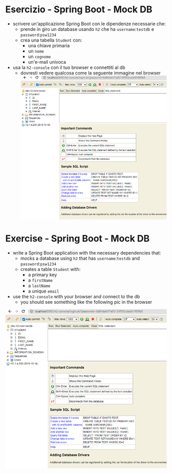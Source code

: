 # Esercizio - Spring Boot - Mock DB
* scrivere un'applicazione Spring Boot con le dipendenze necessarie che:
  * prende in giro un database usando `h2` che ha `username`:`testdb` e `password`:`psw1234`
  * crea una tabella `Student` con:
    * una chiave primaria
    * un `nome`
    * un `cognome`
    * un'e-mail univoca
* usa la `h2-console` con il tuo browser e connettiti al db
  * dovresti vedere qualcosa come la seguente immagine nel browser
    ![H2 screenshot](h2-pic.PNG)
# Exercise - Spring Boot - Mock DB
* write a Spring Boot application with the necessary dependencies that:
  * mocks a database using `h2` that has `username`:`testdb` and `password`:`psw1234`
  * creates a table `Student` with:
    * a primary key
    * a `firstName`
    * a `lastName`
    * a unique `email`
* use the `h2-console` with your browser and connect to the db
  * you should see something like the following pic in the browser

![H2 screenshot](h2-pic.PNG)
